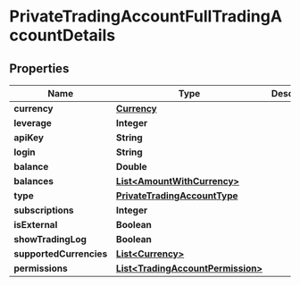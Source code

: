 # PrivateTradingAccountFullTradingAccountDetails

## Properties
Name | Type | Description | Notes
------------ | ------------- | ------------- | -------------
**currency** | [**Currency**](Currency.md) |  |  [optional]
**leverage** | **Integer** |  |  [optional]
**apiKey** | **String** |  |  [optional]
**login** | **String** |  |  [optional]
**balance** | **Double** |  |  [optional]
**balances** | [**List&lt;AmountWithCurrency&gt;**](AmountWithCurrency.md) |  |  [optional]
**type** | [**PrivateTradingAccountType**](PrivateTradingAccountType.md) |  |  [optional]
**subscriptions** | **Integer** |  |  [optional]
**isExternal** | **Boolean** |  |  [optional]
**showTradingLog** | **Boolean** |  |  [optional]
**supportedCurrencies** | [**List&lt;Currency&gt;**](Currency.md) |  |  [optional]
**permissions** | [**List&lt;TradingAccountPermission&gt;**](TradingAccountPermission.md) |  |  [optional]
